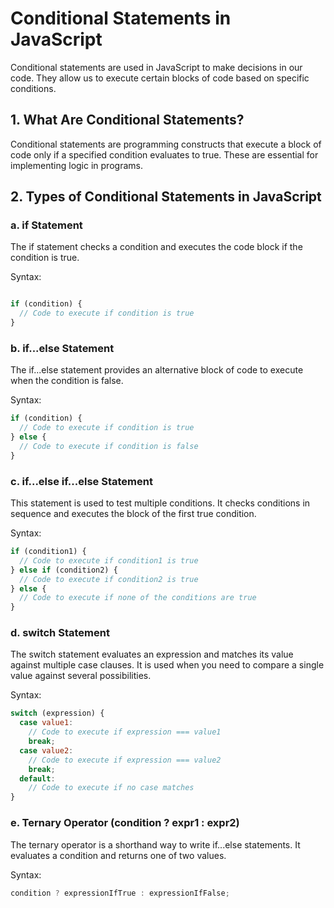 # Conditional Statements in JavaScript

Conditional statements are used in JavaScript to make decisions in our code. They allow us to execute certain blocks of code based on specific conditions.

## 1. What Are Conditional Statements?

Conditional statements are programming constructs that execute a block of code only if a specified condition evaluates to true. These are essential for implementing logic in programs.

## 2. Types of Conditional Statements in JavaScript

### a. if Statement

The if statement checks a condition and executes the code block if the condition is true.

Syntax:

```javascript

if (condition) {
  // Code to execute if condition is true
}

```
### b. if...else Statement

The if...else statement provides an alternative block of code to execute when the condition is false.

Syntax:

```javascript
if (condition) {
  // Code to execute if condition is true
} else {
  // Code to execute if condition is false
}
```

### c. if...else if...else Statement

This statement is used to test multiple conditions. It checks conditions in sequence and executes the block of the first true condition.

Syntax:

```javascript
if (condition1) {
  // Code to execute if condition1 is true
} else if (condition2) {
  // Code to execute if condition2 is true
} else {
  // Code to execute if none of the conditions are true
}
```

### d. switch Statement

The switch statement evaluates an expression and matches its value against multiple case clauses. It is used when you need to compare a single value against several possibilities.

Syntax:

```javascript
switch (expression) {
  case value1:
    // Code to execute if expression === value1
    break;
  case value2:
    // Code to execute if expression === value2
    break;
  default:
    // Code to execute if no case matches
}
```

### e. Ternary Operator (condition ? expr1 : expr2)

The ternary operator is a shorthand way to write if...else statements. It evaluates a condition and returns one of two values.

Syntax:

```javascript
condition ? expressionIfTrue : expressionIfFalse;
```
